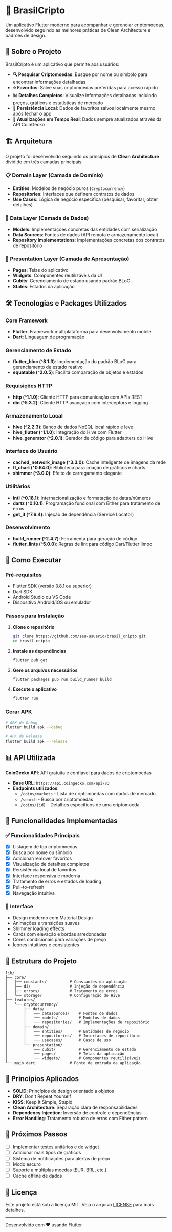 # 🚀 BrasilCripto

Um aplicativo Flutter moderno para acompanhar e gerenciar criptomoedas, desenvolvido seguindo as melhores práticas de Clean Architecture e padrões de design.

## 📱 Sobre o Projeto

BrasilCripto é um aplicativo que permite aos usuários:

- **🔍 Pesquisar Criptomoedas**: Busque por nome ou símbolo para encontrar informações detalhadas
- **⭐ Favoritos**: Salve suas criptomoedas preferidas para acesso rápido
- **📊 Detalhes Completos**: Visualize informações detalhadas incluindo preços, gráficos e estatísticas de mercado
- **💾 Persistência Local**: Dados de favoritos salvos localmente mesmo após fechar o app
- **🔄 Atualizações em Tempo Real**: Dados sempre atualizados através da API CoinGecko

## 🏗️ Arquitetura

O projeto foi desenvolvido seguindo os princípios de **Clean Architecture** dividido em três camadas principais:

### 📋 Domain Layer (Camada de Domínio)
- **Entities**: Modelos de negócio puros (`Cryptocurrency`)
- **Repositories**: Interfaces que definem contratos de dados
- **Use Cases**: Lógica de negócio específica (pesquisar, favoritar, obter detalhes)

### 💾 Data Layer (Camada de Dados)
- **Models**: Implementações concretas das entidades com serialização
- **Data Sources**: Fontes de dados (API remota e armazenamento local)
- **Repository Implementations**: Implementações concretas dos contratos de repositório

### 🎨 Presentation Layer (Camada de Apresentação)
- **Pages**: Telas do aplicativo
- **Widgets**: Componentes reutilizáveis da UI
- **Cubits**: Gerenciamento de estado usando padrão BLoC
- **States**: Estados da aplicação

## 🛠️ Tecnologias e Packages Utilizados

### **Core Framework**
- **Flutter**: Framework multiplataforma para desenvolvimento mobile
- **Dart**: Linguagem de programação

### **Gerenciamento de Estado**
- **flutter_bloc (^8.1.3)**: Implementação do padrão BLoC para gerenciamento de estado reativo
- **equatable (^2.0.5)**: Facilita comparação de objetos e estados

### **Requisições HTTP**
- **http (^1.1.0)**: Cliente HTTP para comunicação com APIs REST
- **dio (^5.3.2)**: Cliente HTTP avançado com interceptors e logging

### **Armazenamento Local**
- **hive (^2.2.3)**: Banco de dados NoSQL local rápido e leve
- **hive_flutter (^1.1.0)**: Integração do Hive com Flutter
- **hive_generator (^2.0.1)**: Gerador de código para adapters do Hive

### **Interface do Usuário**
- **cached_network_image (^3.3.0)**: Cache inteligente de imagens da rede
- **fl_chart (^0.64.0)**: Biblioteca para criação de gráficos e charts
- **shimmer (^3.0.0)**: Efeito de carregamento elegante

### **Utilitários**
- **intl (^0.18.1)**: Internacionalização e formatação de datas/números
- **dartz (^0.10.1)**: Programação funcional com Either para tratamento de erros
- **get_it (^7.6.4)**: Injeção de dependência (Service Locator)

### **Desenvolvimento**
- **build_runner (^2.4.7)**: Ferramenta para geração de código
- **flutter_lints (^5.0.0)**: Regras de lint para código Dart/Flutter limpo

## 🔧 Como Executar

### Pré-requisitos
- Flutter SDK (versão 3.8.1 ou superior)
- Dart SDK
- Android Studio ou VS Code
- Dispositivo Android/iOS ou emulador

### Passos para Instalação

1. **Clone o repositório**
   ```bash
   git clone https://github.com/seu-usuario/brasil_cripto.git
   cd brasil_cripto
   ```

2. **Instale as dependências**
   ```bash
   flutter pub get
   ```

3. **Gere os arquivos necessários**
   ```bash
   flutter packages pub run build_runner build
   ```

4. **Execute o aplicativo**
   ```bash
   flutter run
   ```

### Gerar APK
```bash
# APK de Debug
flutter build apk --debug

# APK de Release
flutter build apk --release
```

## 📊 API Utilizada

**CoinGecko API**: API gratuita e confiável para dados de criptomoedas
- **Base URL**: `https://api.coingecko.com/api/v3`
- **Endpoints utilizados**:
  - `/coins/markets` - Lista de criptomoedas com dados de mercado
  - `/search` - Busca por criptomoedas
  - `/coins/{id}` - Detalhes específicos de uma criptomoeda

## 🎯 Funcionalidades Implementadas

### ✅ Funcionalidades Principais
- [x] Listagem de top criptomoedas
- [x] Busca por nome ou símbolo
- [x] Adicionar/remover favoritos
- [x] Visualização de detalhes completos
- [x] Persistência local de favoritos
- [x] Interface responsiva e moderna
- [x] Tratamento de erros e estados de loading
- [x] Pull-to-refresh
- [x] Navegação intuitiva

### 🎨 Interface
- Design moderno com Material Design
- Animações e transições suaves
- Shimmer loading effects
- Cards com elevação e bordas arredondadas
- Cores condicionais para variações de preço
- Ícones intuitivos e consistentes

## 📁 Estrutura do Projeto

```
lib/
├── core/
│   ├── constants/          # Constantes da aplicação
│   ├── di/                 # Injeção de dependência
│   ├── errors/             # Tratamento de erros
│   └── storage/            # Configuração do Hive
├── features/
│   └── cryptocurrency/
│       ├── data/
│       │   ├── datasources/    # Fontes de dados
│       │   ├── models/         # Modelos de dados
│       │   └── repositories/   # Implementações de repositório
│       ├── domain/
│       │   ├── entities/       # Entidades de negócio
│       │   ├── repositories/   # Interfaces de repositório
│       │   └── usecases/       # Casos de uso
│       └── presentation/
│           ├── cubit/          # Gerenciamento de estado
│           ├── pages/          # Telas da aplicação
│           └── widgets/        # Componentes reutilizáveis
└── main.dart               # Ponto de entrada da aplicação
```

## 🧪 Princípios Aplicados

- **SOLID**: Princípios de design orientado a objetos
- **DRY**: Don't Repeat Yourself
- **KISS**: Keep It Simple, Stupid
- **Clean Architecture**: Separação clara de responsabilidades
- **Dependency Injection**: Inversão de controle e dependências
- **Error Handling**: Tratamento robusto de erros com Either pattern

## 🚀 Próximos Passos

- [ ] Implementar testes unitários e de widget
- [ ] Adicionar mais tipos de gráficos
- [ ] Sistema de notificações para alertas de preço
- [ ] Modo escuro
- [ ] Suporte a múltiplas moedas (EUR, BRL, etc.)
- [ ] Cache offline de dados

## 📄 Licença

Este projeto está sob a licença MIT. Veja o arquivo [LICENSE](LICENSE) para mais detalhes.

---

Desenvolvido com ❤️ usando Flutter
